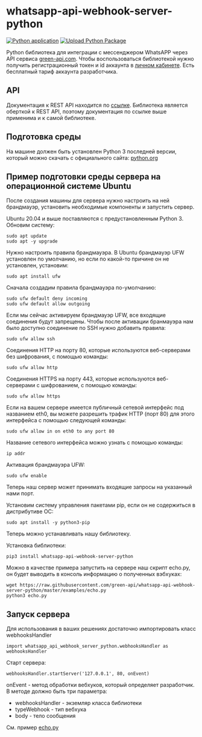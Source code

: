 # whatsapp-api-webhook-server-python

[![Python application](https://github.com/green-api/whatsapp-api-webhook-server-python/actions/workflows/python-app.yml/badge.svg?branch=master)](https://github.com/green-api/whatsapp-api-webhook-server-python/actions/workflows/python-app.yml)
[![Upload Python Package](https://github.com/green-api/whatsapp-api-webhook-server-python/actions/workflows/python-publish.yml/badge.svg)](https://github.com/green-api/whatsapp-api-webhook-server-python/actions/workflows/python-publish.yml)

Python библиотека для интеграции с мессенджером WhatsAPP через API сервиса [green-api.com](https://green-api.com). Чтобы воспользоваться библиотекой нужно получить регистрационный токен и id аккаунта в [личном кабинете](https://console.green-api.com). Есть бесплатный тариф аккаунта разработчика.

## API

Документация к REST API находится по [ссылке](https://green-api.com/docs/api/). Библиотека является оберткой к REST API, поэтому документация по ссылке выше применима и к самой библиотеке.

## Подготовка среды

На машине должен быть установлен Python 3 последней версии, который можно скачать 
с официального сайта: [python.org](https://www.python.org/downloads/)

## Пример подготовки среды сервера на операционной системе Ubuntu

После создания машины для сервера нужно настроить на ней брандмауэр, установить необходимые компоненты и запустить сервер.

Ubuntu 20.04 и выше поставляются с предустановленным Python 3.
Обновим систему:
```
sudo apt update
sudo apt -y upgrade
```

Нужно настроить правила брандмауэра. В Ubuntu брандмауэр UFW установлен по умолчанию, но если по какой-то причине он не установлен, установим:
```
sudo apt install ufw
```

Сначала создадим правила брандмауэра по-умолчанию:
```
sudo ufw default deny incoming
sudo ufw default allow outgoing
```

Если мы сейчас активируем брандмауэр UFW, все входящие соединения будут запрещены.
Чтобы после активации бранмауэра нам было доступно соединение по SSH нужно добавить правила:
```
sudo ufw allow ssh
```

Соединения HTTP на порту 80, которые используются веб-серверами без шифрования, с помощью команды:
```
sudo ufw allow http
```

Соединения HTTPS на порту 443, которые используются веб-серверами с шифрованием, с помощью команды: 
```
sudo ufw allow https
```

Если на вашем сервере имеется публичный сетевой интерфейс под названием eth0, вы можете разрешить трафик HTTP (порт 80) для этого интерфейса с помощью следующей команды:
```
sudo ufw allow in on eth0 to any port 80
```

Название сетевого интерфейса можно узнать с помощью команды:
```
ip addr
```

Активация брандмауэра UFW:
```
sudo ufw enable
```

Теперь наш сервер может принимать входящие запросы на указанный нами порт.

Установим систему управления пакетами pip, если он не содержиться в дистрибутиве ОС:
```
sudo apt install -y python3-pip
```

Теперь можно устанавливать нашу библиотеку.

Установка библиотеки:
```
pip3 install whatsapp-api-webhook-server-python
```

Можно в качестве примера запустить на сервере наш скрипт echo.py, он будет выводить в консоль информацию о полученных вэбхуках:
```
wget https://raw.githubusercontent.com/green-api/whatsapp-api-webhook-server-python/master/examples/echo.py
python3 echo.py
```

## Запуск сервера

Для использования в ваших решениях достаточно импортировать класс webhooksHandler
```
import whatsapp_api_webhook_server_python.webhooksHandler as webhooksHandler
```

Старт сервера:
```
webhooksHandler.startServer('127.0.0.1', 80, onEvent)
```

onEvent - метод обработки вебхуков, который определяет разработчик.
В методе должно быть три параметра:
- webhooksHandler - экземляр класса библиотеки
- typeWebhook - тип вебхука
- body - тело сообщения

См. пример [echo.py](https://github.com/green-api/whatsapp-api-webhook-server-python/blob/master/examples/echo.py)
